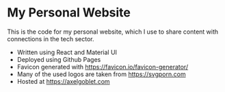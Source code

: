 # My Personal Website

This is the code for my personal website, which I use to share content with connections in the tech sector.

- Written using React and Material UI
- Deployed using Github Pages
- Favicon generated with https://favicon.io/favicon-generator/
- Many of the used logos are taken from https://svgporn.com
- Hosted at https://axelgoblet.com
